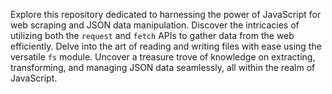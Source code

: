 Explore this repository dedicated to harnessing the power of JavaScript for web scraping and JSON data manipulation. Discover the intricacies of utilizing both the `request` and `fetch` APIs to gather data from the web efficiently. Delve into the art of reading and writing files with ease using the versatile `fs` module. Uncover a treasure trove of knowledge on extracting, transforming, and managing JSON data seamlessly, all within the realm of JavaScript.